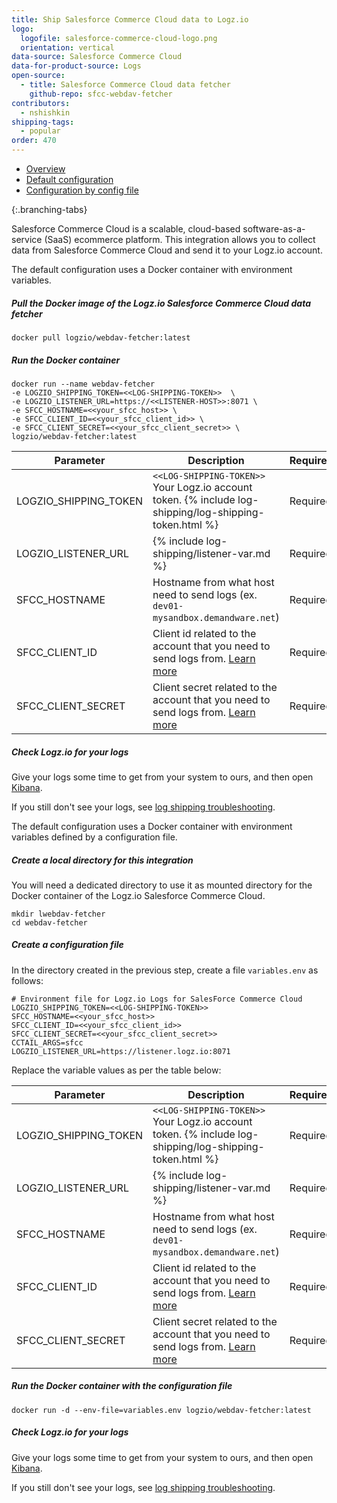 ```yaml
---
title: Ship Salesforce Commerce Cloud data to Logz.io
logo:
  logofile: salesforce-commerce-cloud-logo.png
  orientation: vertical
data-source: Salesforce Commerce Cloud
data-for-product-source: Logs
open-source:
  - title: Salesforce Commerce Cloud data fetcher
    github-repo: sfcc-webdav-fetcher
contributors:
  - nshishkin
shipping-tags:
  - popular
order: 470
---
```


<!-- tabContainer:start -->
<div class="branching-container">

* [Overview](#overview)
* [Default configuration](#default)
* [Configuration by config file](#config)

{:.branching-tabs}

<!-- tab:start -->
<div id="overview">

Salesforce Commerce Cloud is a scalable, cloud-based software-as-a-service (SaaS) ecommerce platform. This integration allows you to collect data from Salesforce Commerce Cloud and send it to your Logz.io account.

</div>
<!-- tab:end -->

<!-- tab:start -->
<div id="default">

The default configuration uses a Docker container with environment variables.

<div class="tasklist">


##### Pull the Docker image of the Logz.io Salesforce Commerce Cloud data fetcher

```shell
docker pull logzio/webdav-fetcher:latest
```

##### Run the Docker container

```shell
docker run --name webdav-fetcher
-e LOGZIO_SHIPPING_TOKEN=<<LOG-SHIPPING-TOKEN>>  \
-e LOGZIO_LISTENER_URL=https://<<LISTENER-HOST>>:8071 \
-e SFCC_HOSTNAME=<<your_sfcc_host>> \
-e SFCC_CLIENT_ID=<<your_sfcc_client_id>> \
-e SFCC_CLIENT_SECRET=<<your_sfcc_client_secret>> \
logzio/webdav-fetcher:latest
```

| Parameter | Description | Required/Default |
|---|---|---|
| LOGZIO_SHIPPING_TOKEN | `<<LOG-SHIPPING-TOKEN>>` Your Logz.io account token. {% include log-shipping/log-shipping-token.html %}  | Required  |
| LOGZIO_LISTENER_URL | {% include log-shipping/listener-var.md %} | Required |
| SFCC_HOSTNAME         | Hostname from what host need to send logs (ex. `dev01-mysandbox.demandware.net`)                                                                                                                                                                                                                                                                |      Required |
| SFCC_CLIENT_ID        | Client id related to the account that you need to send logs from. [Learn more](https://documentation.b2c.commercecloud.salesforce.com/DOC3/index.jsp?topic=%2Fcom.demandware.dochelp%2Fcontent%2Fb2c_commerce%2Ftopics%2Faccount_manager%2Fb2c_account_manager_add_api_client_id.html)                                                           |      Required |
| SFCC_CLIENT_SECRET    | Client secret related to the account that you need to send logs from. [Learn more](https://documentation.b2c.commercecloud.salesforce.com/DOC3/index.jsp?topic=%2Fcom.demandware.dochelp%2Fcontent%2Fb2c_commerce%2Ftopics%2Faccount_manager%2Fb2c_account_manager_add_api_client_id.html)                                                       |      Required |

##### Check Logz.io for your logs

Give your logs some time to get from your system to ours, and then open [Kibana](https://app.logz.io/#/dashboard/kibana).

If you still don't see your logs, see [log shipping troubleshooting]({{site.baseurl}}/user-guide/log-shipping/log-shipping-troubleshooting.html).

</div>
<!-- tab:end -->


<!-- tab:start -->
<div id="config">

The default configuration uses a Docker container with environment variables defined by a configuration file.

<div class="tasklist">


##### Create a local directory for this integration

You will need a dedicated directory to use it as mounted directory for the Docker container of the Logz.io Salesforce Commerce Cloud.

```shell
mkdir lwebdav-fetcher
cd webdav-fetcher
```

##### Create a configuration file

In the directory created in the previous step, create a file `variables.env` as follows:

```env
# Environment file for Logz.io Logs for SalesForce Commerce Cloud
LOGZIO_SHIPPING_TOKEN=<<LOG-SHIPPING-TOKEN>>
SFCC_HOSTNAME=<<your_sfcc_host>>
SFCC_CLIENT_ID=<<your_sfcc_client_id>>
SFCC_CLIENT_SECRET=<<your_sfcc_client_secret>>
CCTAIL_ARGS=sfcc
LOGZIO_LISTENER_URL=https://listener.logz.io:8071
```

Replace the variable values as per the table below:

| Parameter | Description | Required/Default |
|---|---|---|
| LOGZIO_SHIPPING_TOKEN | `<<LOG-SHIPPING-TOKEN>>` Your Logz.io account token. {% include log-shipping/log-shipping-token.html %}  | Required  |
| LOGZIO_LISTENER_URL | {% include log-shipping/listener-var.md %} | Required |
| SFCC_HOSTNAME         | Hostname from what host need to send logs (ex. `dev01-mysandbox.demandware.net`)                                                                                                                                                                                                                                                                |      Required |
| SFCC_CLIENT_ID        | Client id related to the account that you need to send logs from. [Learn more](https://documentation.b2c.commercecloud.salesforce.com/DOC3/index.jsp?topic=%2Fcom.demandware.dochelp%2Fcontent%2Fb2c_commerce%2Ftopics%2Faccount_manager%2Fb2c_account_manager_add_api_client_id.html)                                                           |      Required |
| SFCC_CLIENT_SECRET    | Client secret related to the account that you need to send logs from. [Learn more](https://documentation.b2c.commercecloud.salesforce.com/DOC3/index.jsp?topic=%2Fcom.demandware.dochelp%2Fcontent%2Fb2c_commerce%2Ftopics%2Faccount_manager%2Fb2c_account_manager_add_api_client_id.html)                                                       |      Required |

##### Run the Docker container with the configuration file

```shell
docker run -d --env-file=variables.env logzio/webdav-fetcher:latest
```


##### Check Logz.io for your logs

Give your logs some time to get from your system to ours, and then open [Kibana](https://app.logz.io/#/dashboard/kibana).

If you still don't see your logs, see [log shipping troubleshooting]({{site.baseurl}}/user-guide/log-shipping/log-shipping-troubleshooting.html).

</div>
<!-- tab:end -->
</div>
<!-- tabContainer:end -->
